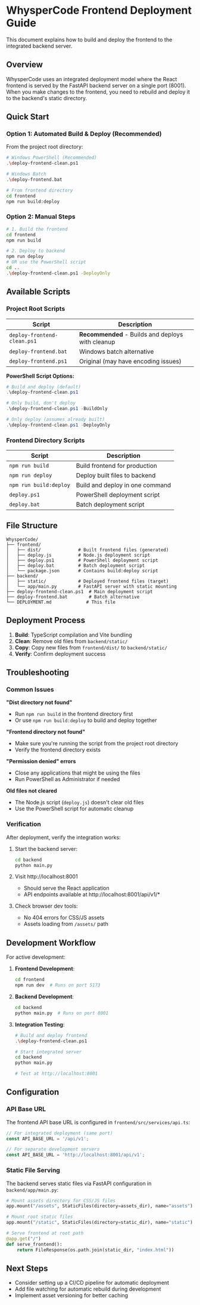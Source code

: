 # WhysperCode Frontend Deployment Guide

This document explains how to build and deploy the frontend to the integrated backend server.

## Overview

WhysperCode uses an integrated deployment model where the React frontend is served by the FastAPI backend server on a single port (8001). When you make changes to the frontend, you need to rebuild and deploy it to the backend's static directory.

## Quick Start

### Option 1: Automated Build & Deploy (Recommended)

From the project root directory:

```bash
# Windows PowerShell (Recommended)
.\deploy-frontend-clean.ps1

# Windows Batch
.\deploy-frontend.bat

# From frontend directory
cd frontend
npm run build:deploy
```

### Option 2: Manual Steps

```bash
# 1. Build the frontend
cd frontend
npm run build

# 2. Deploy to backend
npm run deploy
# OR use the PowerShell script
cd ..
.\deploy-frontend-clean.ps1 -DeployOnly
```

## Available Scripts

### Project Root Scripts

| Script | Description |
|--------|-------------|
| `deploy-frontend-clean.ps1` | **Recommended** - Builds and deploys with cleanup |
| `deploy-frontend.bat` | Windows batch alternative |
| `deploy-frontend.ps1` | Original (may have encoding issues) |

**PowerShell Script Options:**
```powershell
# Build and deploy (default)
.\deploy-frontend-clean.ps1

# Only build, don't deploy
.\deploy-frontend-clean.ps1 -BuildOnly

# Only deploy (assumes already built)
.\deploy-frontend-clean.ps1 -DeployOnly
```

### Frontend Directory Scripts

| Script | Description |
|--------|-------------|
| `npm run build` | Build frontend for production |
| `npm run deploy` | Deploy built files to backend |
| `npm run build:deploy` | Build and deploy in one command |
| `deploy.ps1` | PowerShell deployment script |
| `deploy.bat` | Batch deployment script |

## File Structure

```
WhysperCode/
├── frontend/
│   ├── dist/              # Built frontend files (generated)
│   ├── deploy.js          # Node.js deployment script
│   ├── deploy.ps1         # PowerShell deployment script  
│   ├── deploy.bat         # Batch deployment script
│   └── package.json       # Contains build:deploy script
├── backend/
│   ├── static/            # Deployed frontend files (target)
│   └── app/main.py        # FastAPI server with static mounting
├── deploy-frontend-clean.ps1  # Main deployment script
├── deploy-frontend.bat        # Batch alternative
└── DEPLOYMENT.md             # This file
```

## Deployment Process

1. **Build**: TypeScript compilation and Vite bundling
2. **Clean**: Remove old files from `backend/static/`
3. **Copy**: Copy new files from `frontend/dist/` to `backend/static/`
4. **Verify**: Confirm deployment success

## Troubleshooting

### Common Issues

**"Dist directory not found"**
- Run `npm run build` in the frontend directory first
- Or use `npm run build:deploy` to build and deploy together

**"Frontend directory not found"**
- Make sure you're running the script from the project root directory
- Verify the frontend directory exists

**"Permission denied" errors**
- Close any applications that might be using the files
- Run PowerShell as Administrator if needed

**Old files not cleared**
- The Node.js script (`deploy.js`) doesn't clear old files
- Use the PowerShell script for automatic cleanup

### Verification

After deployment, verify the integration works:

1. Start the backend server:
   ```bash
   cd backend
   python main.py
   ```

2. Visit http://localhost:8001
   - Should serve the React application
   - API endpoints available at http://localhost:8001/api/v1/*

3. Check browser dev tools:
   - No 404 errors for CSS/JS assets
   - Assets loading from `/assets/` path

## Development Workflow

For active development:

1. **Frontend Development**:
   ```bash
   cd frontend
   npm run dev  # Runs on port 5173
   ```

2. **Backend Development**:
   ```bash
   cd backend
   python main.py  # Runs on port 8001
   ```

3. **Integration Testing**:
   ```bash
   # Build and deploy frontend
   .\deploy-frontend-clean.ps1
   
   # Start integrated server
   cd backend
   python main.py
   
   # Test at http://localhost:8001
   ```

## Configuration

### API Base URL

The frontend API base URL is configured in `frontend/src/services/api.ts`:

```typescript
// For integrated deployment (same port)
const API_BASE_URL = '/api/v1';

// For separate development servers
const API_BASE_URL = 'http://localhost:8001/api/v1';
```

### Static File Serving

The backend serves static files via FastAPI configuration in `backend/app/main.py`:

```python
# Mount assets directory for CSS/JS files
app.mount("/assets", StaticFiles(directory=assets_dir), name="assets")

# Mount root static files
app.mount("/static", StaticFiles(directory=static_dir), name="static")

# Serve frontend at root path
@app.get("/")
def serve_frontend():
    return FileResponse(os.path.join(static_dir, "index.html"))
```

## Next Steps

- Consider setting up a CI/CD pipeline for automatic deployment
- Add file watching for automatic rebuild during development
- Implement asset versioning for better caching